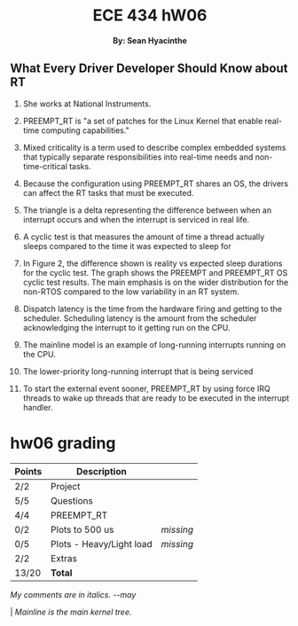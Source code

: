 # <center> ECE 434 hW06

#### <center> By: Sean Hyacinthe

## What Every Driver Developer Should Know about RT

1. She works at National Instruments.

2. PREEMPT_RT is "a set of patches for the Linux Kernel that enable real-time computing capabilities."

3. Mixed criticality is a term used to describe complex embedded systems that typically separate responsibilities into real-time needs and non-time-critical tasks.

4. Because the configuration using PREEMPT_RT shares an OS, the drivers can affect the RT tasks that must be executed.

5. The triangle is a delta representing the difference between when an interrupt occurs and when the interrupt is serviced in real life.

6. A cyclic test is that measures the amount of time a thread actually sleeps compared to the time it was expected to sleep for

7. In Figure 2, the difference shown is reality vs expected sleep durations for the cyclic test. The graph shows the PREEMPT and PREEMPT_RT OS cyclic test results. The main emphasis is on the wider distribution for the non-RTOS compared to the low variability in an RT system.

8. Dispatch latency is the time from the hardware firing and getting to the scheduler. Scheduling latency is the amount from the scheduler acknowledging the interrupt to it getting run on the CPU.

9. The mainline model is an example of long-running interrupts running on the CPU.

10. The lower-priority long-running interrupt that is being serviced
11. To start the external event sooner, PREEMPT_RT by using force IRQ threads to wake up threads that are ready to be executed in the interrupt handler.

# hw06 grading

| Points      | Description | |
| ----------- | ----------- |-|
|  2/2 | Project 
|  5/5 | Questions
|  4/4 | PREEMPT_RT
|  0/2 | Plots to 500 us | *missing*
|  0/5 | Plots - Heavy/Light load | *missing*
|  2/2 | Extras
| 13/20 | **Total**

*My comments are in italics. --may*

 | *Mainline is the main kernel tree.*